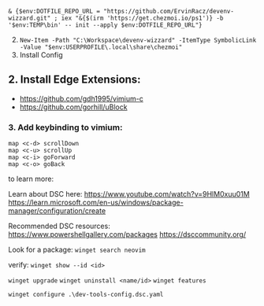 
`& {$env:DOTFILE_REPO_URL = "https://github.com/ErvinRacz/devenv-wizzard.git" ; iex "&{$(irm 'https://get.chezmoi.io/ps1')} -b '$env:TEMP\bin' -- init --apply $env:DOTFILE_REPO_URL"}`

2. `New-Item -Path "C:\Workspace\devenv-wizzard" -ItemType SymbolicLink -Value "$env:USERPROFILE\.local\share\chezmoi"`
3. Install Config





## 2. Install Edge Extensions:
- https://github.com/gdh1995/vimium-c
- https://github.com/gorhill/uBlock

### 3. Add keybinding to vimium:

```
map <c-d> scrollDown
map <c-u> scrollUp
map <c-i> goForward
map <c-o> goBack
```


to learn more:

Learn about DSC here:
https://www.youtube.com/watch?v=9HlM0xuu01M
https://learn.microsoft.com/en-us/windows/package-manager/configuration/create

Recommended DSC resources:
https://www.powershellgallery.com/packages
https://dsccommunity.org/


Look for a package:
`winget search neovim`

verify: `winget show --id <id>`

`winget upgrade`
`winget uninstall <name/id>`
`winget features`

`winget configure .\dev-tools-config.dsc.yaml`
